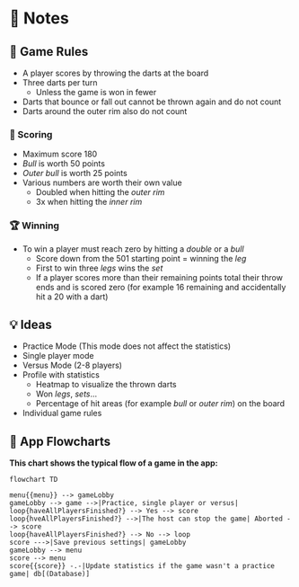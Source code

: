 # :notebook: Notes

## :book: Game Rules

- A player scores by throwing the darts at the board
- Three darts per turn
  - Unless the game is won in fewer
- Darts that bounce or fall out cannot be thrown again and do not count
- Darts around the outer rim also do not count

### :dart: Scoring

- Maximum score 180
- _Bull_ is worth 50 points
- _Outer bull_ is worth 25 points
- Various numbers are worth their own value
  - Doubled when hitting the _outer rim_
  - 3x when hitting the _inner rim_

### :trophy: Winning

- To win a player must reach zero by hitting a _double_ or a _bull_
  - Score down from the 501 starting point = winning the _leg_
  - First to win three _legs_ wins the _set_
  - If a player scores more than their remaining points total their throw ends and is scored zero (for example 16 remaining and accidentally hit a 20 with a dart)

## :bulb: Ideas

- Practice Mode (This mode does not affect the statistics)
- Single player mode
- Versus Mode (2-8 players)
- Profile with statistics
  - Heatmap to visualize the thrown darts
  - Won _legs_, _sets_...
  - Percentage of hit areas (for example _bull_ or _outer rim_) on the board
- Individual game rules

## :repeat_one: App Flowcharts

**This chart shows the typical flow of a game in the app:**

```mermaid
flowchart TD

menu{{menu}} --> gameLobby
gameLobby --> game -->|Practice, single player or versus| loop{haveAllPlayersFinished?} --> Yes --> score
loop{hveAllPlayersFinished?} -->|The host can stop the game| Aborted --> score
loop{haveAllPlayersFinished?} --> No --> loop
score --->|Save previous settings| gameLobby
gameLobby --> menu
score --> menu
score{{score}} -.-|Update statistics if the game wasn't a practice game| db[(Database)]
```
